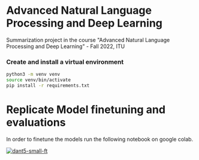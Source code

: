 # Advanced Natural Language Processing and Deep Learning
Summarization project in the course "Advanced Natural Language Processing and Deep Learning" - Fall 2022, ITU

### Create and install a virtual environment
```bash
python3 -m venv venv
source venv/bin/activate
pip install -r requirements.txt
```

# Replicate Model finetuning and evaluations
In order to finetune the models run the following notebook on google colab.

[![dant5-small-ft](https://colab.research.google.com/assets/colab-badge.svg)](https://colab.research.google.com/github/weiji14/deepbedmap/)
